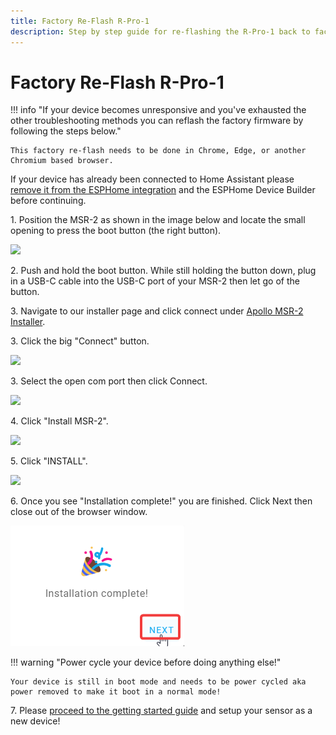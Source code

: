 ```yaml
---
title: Factory Re-Flash R-Pro-1
description: Step by step guide for re-flashing the R-Pro-1 back to factory firmware.
---
```

# Factory Re-Flash R-Pro-1

!!! info "If your device becomes unresponsive and you've exhausted the other troubleshooting methods you can reflash the factory firmware by following the steps below."

    This factory re-flash needs to be done in Chrome, Edge, or another Chromium based browser.

If your device has already been connected to Home Assistant please <a href="https://wiki.apolloautomation.com/products/general/troubleshooting/removing-device-from-home-assistant" target="_blank" rel="noreferrer nofollow noopener">remove it from the ESPHome integration</a> and the ESPHome Device Builder before continuing.

1\. Position the MSR-2 as shown in the image below and locate the small opening to press the boot button (the right button).

![](assets/msr-2-boot-button.jpg)

2\. Push and hold the boot button. While still holding the button down, plug in a USB-C cable into the USB-C port of your MSR-2 then let go of the button.

3\. Navigate to our installer page and click connect under <a href="https://apolloautomation.github.io/MSR-2/" target="_blank" rel="noreferrer nofollow noopener">Apollo MSR-2 Installer</a>.

3\. Click the big "Connect" button.

![](assets/msr-2-reflash-pic-1.png)

3\. Select the open com port then click Connect.

![](assets/msr-2-reflash-pic-2.png)

4\. Click "Install MSR-2".

![](assets/msr-2-reflash-pic-3.png)

5\. Click "INSTALL".

![](assets/msr-2-reflash-pic-4.png)

6\. Once you see "Installation complete!" you are finished. Click Next then close out of the browser window.

![](../../air1/troubleshooting/assets/air-1-reflash-pic-5.png)

!!! warning "Power cycle your device before doing anything else!"

    Your device is still in boot mode and needs to be power cycled aka power removed to make it boot in a normal mode!

7\. Please <a href="https://wiki.apolloautomation.com/products/general/setup/getting-started-msr2" target="_blank" rel="noreferrer nofollow noopener">proceed to the getting started guide</a> and setup your sensor as a new device!